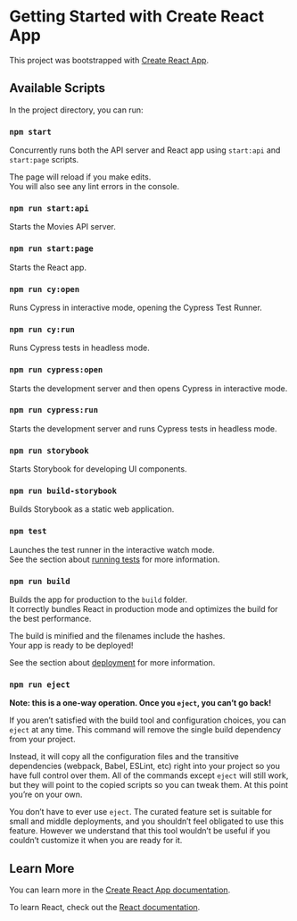 # Getting Started with Create React App

This project was bootstrapped with [Create React App](https://github.com/facebook/create-react-app).

## Available Scripts

In the project directory, you can run:

### `npm start`

Concurrently runs both the API server and React app using `start:api` and `start:page` scripts.

The page will reload if you make edits.\
You will also see any lint errors in the console.

### `npm run start:api`

Starts the Movies API server.

### `npm run start:page`

Starts the React app.

### `npm run cy:open`

Runs Cypress in interactive mode, opening the Cypress Test Runner.

### `npm run cy:run`

Runs Cypress tests in headless mode.

### `npm run cypress:open`

Starts the development server and then opens Cypress in interactive mode.

### `npm run cypress:run`

Starts the development server and runs Cypress tests in headless mode.

### `npm run storybook`

Starts Storybook for developing UI components.

### `npm run build-storybook`

Builds Storybook as a static web application.

### `npm test`

Launches the test runner in the interactive watch mode.\
See the section about [running tests](https://facebook.github.io/create-react-app/docs/running-tests) for more information.

### `npm run build`

Builds the app for production to the `build` folder.\
It correctly bundles React in production mode and optimizes the build for the best performance.

The build is minified and the filenames include the hashes.\
Your app is ready to be deployed!

See the section about [deployment](https://facebook.github.io/create-react-app/docs/deployment) for more information.

### `npm run eject`

**Note: this is a one-way operation. Once you `eject`, you can’t go back!**

If you aren’t satisfied with the build tool and configuration choices, you can `eject` at any time. This command will remove the single build dependency from your project.

Instead, it will copy all the configuration files and the transitive dependencies (webpack, Babel, ESLint, etc) right into your project so you have full control over them. All of the commands except `eject` will still work, but they will point to the copied scripts so you can tweak them. At this point you’re on your own.

You don’t have to ever use `eject`. The curated feature set is suitable for small and middle deployments, and you shouldn’t feel obligated to use this feature. However we understand that this tool wouldn’t be useful if you couldn’t customize it when you are ready for it.

## Learn More

You can learn more in the [Create React App documentation](https://facebook.github.io/create-react-app/docs/getting-started).

To learn React, check out the [React documentation](https://reactjs.org/).
